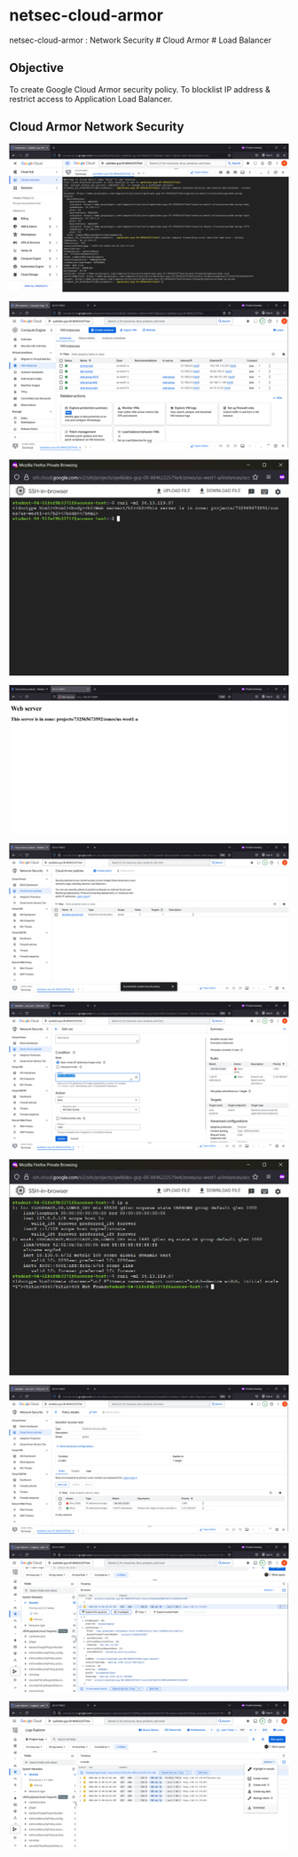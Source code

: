 # netsec-cloud-armor
netsec-cloud-armor : Network Security # Cloud Armor # Load Balancer

## Objective
To create Google Cloud Armor security policy.
To blocklist IP address & restrict access to Application Load Balancer.

## Cloud Armor Network Security

![netsec-cloud-armor001.png](./media/netsec-cloud-armor001.png)

![netsec-cloud-armor002.png](./media/netsec-cloud-armor002.png)

![netsec-cloud-armor003.png](./media/netsec-cloud-armor003.png)

![netsec-cloud-armor004.png](./media/netsec-cloud-armor004.png)

![netsec-cloud-armor005.png](./media/netsec-cloud-armor005.png)

![netsec-cloud-armor006.png](./media/netsec-cloud-armor006.png)

![netsec-cloud-armor007.png](./media/netsec-cloud-armor007.png)

![netsec-cloud-armor008.png](./media/netsec-cloud-armor008.png)

![netsec-cloud-armor009.png](./media/netsec-cloud-armor009.png)

![netsec-cloud-armor010.png](./media/netsec-cloud-armor010.png)